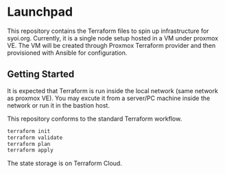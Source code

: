 # Launchpad

This repository contains the Terraform files to spin up infrastructure for
syoi.org. Currently, it is a single node setup hosted in a VM under proxmox VE.
The VM will be created through Proxmox Terraform provider and then provisioned
with Ansible for configuration.

## Getting Started

It is expected that Terraform is run inside the local network (same network as
proxmox VE). You may excute it from a server/PC machine inside the network or
run it in the bastion host.

This repository conforms to the standard Terraform workflow.

```bash
terraform init
terraform validate
terraform plan
terraform apply
```

The state storage is on Terraform Cloud.
